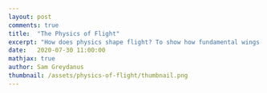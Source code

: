 ```yaml
---
layout: post
comments: true
title:  "The Physics of Flight"
excerpt: "How does physics shape flight? To show how fundamental wings are, I derive one from scratch by differentiating through a wind tunnel simuation. This my last post in a series about human flight."
date:   2020-07-30 11:00:00
mathjax: true
author: Sam Greydanus
thumbnail: /assets/physics-of-flight/thumbnail.png
---
```


<div>
	<style>
		#linkbutton:link, #linkbutton:visited {
		  background-color: rgb(180,180,180);
		  border-radius: 4px;
		  color: white;
		  padding: 6px 0px;
		  width: 150px;
		  text-align: center;
		  text-decoration: none;
		  display: inline-block;
		  text-transform: uppercase;
		  font-size: 13px;
		  margin: 8px;
		}

		#linkbutton:hover, #linkbutton:active {
		  background-color: rgba(160,160,160);
		}

		.playbutton {
		  background-color: rgba(0, 153, 51);
		  /*background-color: rgba(255, 130, 0);*/
		  border-radius: 4px;
		  color: white;
		  padding: 3px 8px;
		  /*width: 60px;*/
		  text-align: center;
		  text-decoration: none;
		  text-transform: uppercase;
		  font-size: 12px;
		  /*display: block;*/
		  /*margin-left: auto;*/
		  margin: 8px 0px;
		  margin-right: auto;
		  min-width:80px;
		}
	</style>
</div>


<div class="imgcap_noborder" style="display: block; margin-left: auto; margin-right: auto; text-align:left; width:70%" >
    <button id="wingShapeButton" onclick="toggleWingShape()" class="playbutton">Optimize</button>
    <button id="wingFlowButton" onclick="toggleWingFlow()" class="playbutton">Simulate</button> <br>
    <img alt="" src="/assets/physics-of-flight/wing-shape.png" width="300px" id="wingShapeImage" />
    <img alt="" src="/assets/physics-of-flight/wing-flow.png" width="300px" id="wingFlowImage" />
	<div class="thecap" style="text-align:left"><b>Figure 1:</b> We simulate fluid dynamics, build a tunnel, and then differentiate through it to find a wing shape.</div>
</div>

<script language="javascript">
	function toggleWingShape() {

		path = document.getElementById("wingShapeImage").src
	    if (path.split('/').pop() == "wing-shape.png") 
	    {
	        document.getElementById("wingShapeImage").src = "/assets/physics-of-flight/wing-shape.gif";
	        document.getElementById("wingShapeButton").textContent = "Reset";
	    }
	    else 
	    {
	        document.getElementById("wingShapeImage").src = "/assets/physics-of-flight/wing-shape.png";
	        document.getElementById("wingShapeButton").textContent = "Optimize";
	    }
	}
</script>

<script language="javascript">
	function toggleWingFlow() {

		path = document.getElementById("wingFlowImage").src
	    if (path.split('/').pop() == "wing-flow.png") 
	    {
	        document.getElementById("wingFlowImage").src = "/assets/physics-of-flight/wing-flow.gif";
	        document.getElementById("wingFlowButton").textContent = "Reset";
	    }
	    else 
	    {
	        document.getElementById("wingFlowImage").src = "/assets/physics-of-flight/wing-flow.png";
	        document.getElementById("wingFlowButton").textContent = "Simulate";
	    }
	}
</script>

<!-- 
<div class="imgcap_noborder" style="display: block; margin-left: auto; margin-right: auto; width:90%">
	<img src="/assets/wing/wing_qd.png" style="padding: 0px 0px 10px 0px;">
	<div class="thecap"  style="text-align:left; display:block; margin-left: auto; margin-right: auto; width:90%"><b>Figure 1:</b> Optimizing a wing shape across a range of simulation and design constraints.</div>
</div> -->

<div style="display: block; margin-left: auto; margin-right: auto; width:100%; text-align:center;">
	<a href="" id="linkbutton" target="_blank">Read the paper</a>
	<a href="" id="linkbutton" target="_blank">Run in browser</a>
	<a href="" id="linkbutton" target="_blank">Get the code</a>
</div>

Legos are this wonderful meta-toy in that they represent the potential for a near-infinite number of toys depending on how you assemble them. Each brick has structure. But each brick is only interesting to the extent that it can combine with other bricks to form new and more complex structures. So in order to enjoy Legos, you have to figure out how they fit together and come up with a clever way of making the particular toy you have in mind. The open-ended design of Lego bricks lets you build nearly anything you want, and this ends up being incredibly satisfying.

As an adult, I find myself appreciating the same things in the physical world that I appreciated in Legos when I was younger. The beauty of the physical world is its simplicity. It’s a special kind of simplicity that, like Lego bricks, allows intricate structures to form at many levels. You see this everywhere you look in nature, across all scales of space and time. In the fractal design of a seashell or the intricate polities of a coral. In the convection of a teacup or the circulation of the atmosphere. And it’s this simple structure that determines the shape and behavior of even the most complicated flying machines.

To see this more clearly, we are going to start from the basic physical laws of airflow and use them to derive the shape of a wing. Since we’re using so few assumptions, the wing shape we come up with will be as fundamental as the physics of the air that swirls around it. This is pretty fundamental. In fact, if an alien species started building flying machines on another planet, my guess is that they would converge on a similar basic shape.

We will begin this journey with the “Navier-Stokes equation” which sums up pretty much everything we know about fluid dynamics. It describes how tiny fluid parcels interact with their neighbors.

## Navier-Stokes

The process of solving problems in fluid dynamics generally comes down to writing out this equation and then deciding which terms we can safely ignore. In our case, we’d like to simulate the flow of air through a wind tunnel so that we can evaluate various wing shapes. Since the pressure differences across a wind tunnel are small, one of the first assumptions we can make is that the air is incompressible.

$$
\underbrace{\frac{\partial \mathbf{u}}{\partial t}}_{\text{velocity update}} ~=~ \underbrace{- (\mathbf{u} \cdot \nabla)\mathbf{u}}_{\text{self-advection*}} ~+~ \underbrace{\nu \nabla^2 \mathbf{u}}_{\text{viscous diffusion}} ~+~ \underbrace{f}_{\text{velocity $\uparrow$ due to forces}} \\
_\textit{*Self-advection refers to the fact that velocity gets moved in the direction of itself.}
$$

Another term we can ignore is viscous diffusion. Oil and molasses are examples of fluids with high viscosity. Air, on the other hand, has relatively low viscosity. Viscous interactions do form a boundary layer along the edge of an airfoil, but for the time being the boundary layer is something we can ignore. The final term we can ignore is the forces term, as there will be no forces on the air once it enters the tunnel. And so we are left with but a hair of the original Navier-Stokes hairball:

$$
\underbrace{\frac{\partial \mathbf{u}}{\partial t}}_{\text{velocity update}} = \underbrace{- (\mathbf{u} \cdot \nabla)\mathbf{u}}_{\text{velocity follows itself (self-advection)}}
$$

This simple expression is responsible for the effects that really dominate wind tunnel physics. It says that the change in velocity over time is due to the fact that “velocity follows itself.” So the entire simulation comes down to two simple rules:
* •	Rule 1: Velocity follows itself
* •	Rule 2: Volume is conserved (because of our “incompressibility” assumption)

<!-- _<u>Velocity follows itself AKA advection</u>. Advection is when something (eg. smoke) gets moved, or “advected,” by the velocity of a fluid. Self-advection is when velocity moves itself. In principle, a self-advection step is as simple as moving the velocity forward by  “$x_1=x_0 + v_0 \delta t$” at every point on the grid. We can simulate advection over time by repeating this over and over again; this is called Euler integration. The problem with Euler integration is that, when you do it on a grid, small numerical errors can accumulate into big ones. There's a related approach called Backward Euler integration which mitigates these errors. In Backward Euler, we use the final velocity rather than the initial velocity to perform advection; the update becomes $x_1=x_0 + v_1 \delta t$ instead. Page 8 of [this paper] gives an intuition for why this is a good idea._

_<u>Volume is conserved AKA projection</u>. Since volume is conserved, fluid particles can only move into positions that their neighbors have recently vacated. This puts a strong constraint on our simulation's velocity field: it needs to be "volume-conserving" or "incompressible". Fortunately, Helmholtz’s theorem tells us that any vector field can be decomposed into an incompressible field and a gradient field, as shown below. One way to make our velocity field incompressible is to find the gradient field and subtract it from the original field, effectively projecting our velocity field onto a volume-conserving manifold. Then we can solve for the gradient field by using a few iterations of the Gauss-Seidel method to solve the Poisson equation._ -->

<!-- _Note to the reader. Going from the laws of physics to an actual simulation requires a number of important details that are beyond the scope of the main text. I’ve decided to explain some of these details in collapsable sections like this one so that you can dive into them if you wish._ -->

<!-- <div class="imgcap" style="display: block; margin-left: auto; margin-right: auto; max-width:150px; width:15%">
	<img src="/assets/physics-of-flight/sim_mask.png">
</div> -->

Now that we’ve simplified wind tunnel physics as much as possible, let’s talk about how to add a wing shape. The wing is an internal boundary, or “occlusion” of the flow. A good way to represent an occlusion is with a mask of zeros and ones. But since the goal of our wind tunnel is to try out different wing shapes, we need our wing to be continuously deformable. So let's allow our mask to take on continuous values between zero and one. Now our wing is semi-permeable in proportion to its mask values.

<div class="imgcap_noborder" style="display: block; margin-left: auto; margin-right: auto; width:60%">
	<img src="/assets/physics-of-flight/sim_rect.png" style="width:30%">
	<img src="/assets/physics-of-flight/sim_rect.png" style="width:30%">
	<img src="/assets/physics-of-flight/sim_rect.png" style="width:30%">
</div>

<!-- _In practice, the wing is still not quite continuously deformable. Big differences in the mask at neighboring grid points can lead to sharp boundary conditions and non-physical airflows around the mask. One way to reduce this effect is to apply a Gaussian filter to the flow around the edge of the mask so as to prevent grid-level pathologies. This same technique is used to avoid grid-scale pathologies in many other grid-based physics simulations._ -->

We have succeeded in simulating a wind tunnel in just about 100 lines of code. Now it’s time to act upon it in order to create a wing. There are actually many qualities that one could look for in a good wing, but let’s begin with the most straightforward: we want a wing that gives high lift and low drag. In other words, we want it to convert horizontal air velocity into upward force. We can measure the upward force by the change in downward airflow, which is equal and opposite to the amount of lift.

$$
 L/D = \frac{\text{lift}}{\text{drag}} = \frac{-\text{change in downward airflow}}{\text{change in rightward airflow}} = \frac{-\big ( v_y(t)-v_y(0) \big )}{v_x(t)-v_x(0)}
$$

At this point, we have both physical constraints and an objective. In the big picture, our goal is to change the wing mask so as to increase its overall lift/drag ratio as much as possible. The way to do this is to follow the gradient of the objective with respect to the wing shape. Luckily for us, there is a clever tool called Autograd which can compute that gradient analytically. Once we have the gradient, all we have to do is take incremental steps in that direction until we don’t see additional improvements. When this process of gradient ascent is over, we can hope to see a wing.

<!-- _Amazingly, every mathematical operation we've described so far, from the wing mask to the advection/projection steps to the calculation of the lift/drag ratio, is differentiable. This is why we can use Autograd to compute the analytic gradient. Autograd performs automatic differentiation, closely related to the adjoint method, to propagate gradient information backwards through the simulation until it reaches the parameters of the wing mask. We can do all of this in a one-line function transformation: grad_fn = autograd.value_and_grad(get_lift_drag_ratio)._ -->

So let’s review. Our goal is to simulate a wind tunnel and use it to derive a wing shape. We began by writing down the general Navier-Stokes equation and eliminating irrelevant terms: all of them but self-advection. Next, we figured out how to add a continuously-deformable occlusion in the center of the tunnel. Finally, we wrote down a definition for what a good wing should do and discussed how to optimize it. Now it is time to put everything together in about 200 lines of code and run the optimization to see what we get…

<div class="imgcap_noborder" style="display: block; margin-left: auto; margin-right: auto; width:60%">
	<img src="/assets/physics-of-flight/sim_wing.png" style="width:30%">
</div>

Sure enough, we get a beautiful little wing 😊 Of all possible shapes, this is the very best one for creating efficient lift in our wind tunnel. This wing is definitely a toy solution since our simulation is coarse and not especially accurate. However, with a few simple improvements, we’d be able to design a real airplane wing this way.

We’d just need to:
1. Simulate in 3D instead of 2D
2. Use a mesh parameterization instead of a grid
3. Make the flow laminar and compressible

Aside from these improvements, the overall principle is much the same. In both cases, we write down some words and symbols, turn them into code, and use the code to shape our wing. The fact that we can do all of this without ever building a physical wing makes it feel a bit like magic. But the proof is in the pudding, for when we put these wings on airplanes and trust them with our lives, they carry us safely to our destinations.

Just like the real wind tunnels of last century, these simulated wind tunnels need to go through lots of debugging before we can trust them. In fact, while building this demo I discovered all sorts of ways that things could go wrong. Some of the most amusing bloopers happened while I was trying to get the optimization code dialed in.

<div class="imgcap_noborder" style="display: block; margin-left: auto; margin-right: auto; width:80%">
	<img src="/assets/physics-of-flight/sim_bloopers.png" style="width:100%">
</div>

Several of these bloopers are just plain dreadful. But others seem like reasonable, if unexpected, solutions. I think the “two wing” solution is particularly fun. It was entirely unexpected and yet there’s a good precedent for it, in that biplanes have the same two-wing structure. This surprising result is a consequence of our demo’s extreme simplicity. This simplicity makes the design space more open-ended and permits all sorts of interesting accidents to occur.

In fact, the problem of designing a good wing is so open-ended that there are actually many different but valid solutions. Sometimes we’ll care more about a wing that is optimal at high speeds and other times we’ll want one that’s optimal at low speeds. Maybe we’ll want a particularly thick wing so as to accommodate a large fuselage. Or, we might want to keep the mass of the wing low so as to reduce weight. In order to take all these possibilities into account, perhaps we should try solving for a whole manifold of solutions.

<div class="imgcap_noborder" style="display: block; margin-left: auto; margin-right: auto; width:60%">
	<img src="/assets/physics-of-flight/sim_manifold.png" style="width:100%">
</div>

Most people won’t be shocked by the idea that design problems are open-ended. However, there are many ways in which we ignore the open-ended nature of the real world. In our culture, for example, there is a tendency to place a lot of weight on numbers like standardized test scores, salary, or social media followers. But nature is different. Nature takes a consummate joy in variation. It’s easy to see this by looking at the remarkable variety of wing shapes in birds. Some species prioritize high body mass and quick, agile flight patterns. Others, like the albatross, are soaring birds built for extreme efficiency. Still others, like the common raven are good all-around fliers who can function well in a variety of environments.

Perhaps less intuitively, a single bird is often capable of a wide range of wing shapes. The falcon, for example, uses different wing shapes for soaring, diving, turning, and landing. The wing is not a static thing, but rather a deformable, dynamic object which is constantly adapting to its surroundings.

You can see some of this speciation occurring in modern aircraft as well. We have ultra-efficient planes built for soaring, short-winged bush planes for maneuverability, and massive commercial airliners for stability and volume. And like the birds, many airplanes can deform their wing shapes during takeoff, cruising, and landing.

In optimization and machine learning, the idea that many problems are open-ended and we should look for a set of equally valid solutions is called “quality-diversity.” It’s still a fledgling area of research, but notable papers on the topic include "" and "". Jeff Clune gives a strong overview in his ICML 2019 tutorial. There’s a separate thread of research in reinforcement learning which advocates similar principles. These papers are motivated by the dynamics of self play and league play. It turns out that, in order to find a stable Nash equilibrium, one must have a diverse set of policies that continually exploit each others’ weaknesses. The core observation here is that the better and more diverse the league of agents, the better and more robust any one policy tends to become.

Some of the most interesting open-ended objectives are the ones that can change their own environments. This, in turn, changes the objective itself and leads to a continual cycle of problems and solutions. We saw this when we looked at the stepping stones of flight. The engineers who figured out how to fly at subsonic speeds earned themselves an entirely new problem of flight in the supersonic regime. This bootstrapping effect, where problems and solutions feed off one another, implies that there will always be a frontier worth exploring. That much novelty is a good thing, but it’s also dangerous. If the target is always changing, how can we keep ourselves from chasing our tail? Sometimes a changing target brings us right back to where we started. It’s like Star Wars, where the cycle of evil repeats itself. It blows your mind at first, and then as you leave the theatre you feel a little hopeless. This is a dreary way to see things. But there’s hope. The optimization function is never the full story.

## Closing Thoughts

When we write down an objective function like we did for the wing demo, we have a vague desire in our minds to form a wing shape. Behind that, there is a desire to fly, and behind that - perhaps - a desire for freedom, and behind that, what? The paradox of an objective function is that it always seems to have a grander intent behind it. The deeper desires don’t change as quickly. Even as the early aviators progressed from wingsuits to gliders to planes, they retained the same fundamental desire for flight. As they shaped technology, they shaped their specific desires. And as they shaped their specific desires, they shaped themselves. But it was the desire to fly that put all of this into motion.

Indeed, the early aviators were shaped by their desire to fly as much as their desire to fly shaped the world. In pursuit of flight, they had to discipline themselves and spend years perfecting their craft. They had to become pragmatists to ensure that their lofty dreams would survive. There is a sense in which we are all shaped by the desires we aim at. A huge portion of our prefrontal cortex is used for conscious inhibition or excitation of lower brain regions. Each of these regions has a different set of desires: food, sex, sleep, exercise, safety, curiosity, power, affection,...the list goes on. We can choose which of these to aim at. It’s a core part of free will, for in choosing which desires to act on, we choose the person we will become.

<!-- One of the main purposes of culture is to help the individual shape their desires in a positive direction. To cite one example, the final two commandments in the Old Testament are about what not to desire (your neighbor’s spouse and possessions). And some of the more dangerous aspects of our current culture are based on desire, such as the mimetic influence of social media. The problem with letting your neighbor shape your desires is that when too many people act this way we get a self-referential meltdown. There is no absolute. The target is always changing. The better way to live is to aim high. -->

Like the hermit crab, we are born with desires that our body cannot satisfy, and thus we must venture out into the world, build things, and make them part of who we are. But we differ from the hermit crab in one important way. While he seeks out a shell because he wants safety, we seek flight because we want freedom, adventure, and change. We are not trying to stay the same, but rather we are aiming for a future that is different and better. Change, adventure, etc. is what made us a flying species in the first place and it will propel us higher tomorrow. So long as we have the desire to fly.





## Footnotes

[^fn1]: Here \\(e^{-S/h}\\) is actually the probability of a particular path occurring. Because \\(h\\) is small, we usually only observe the minimum value of \\(S\\) on large scales. See [Feynman lecture 19](https://www.feynmanlectures.caltech.edu/II_19.html) for more on this.
